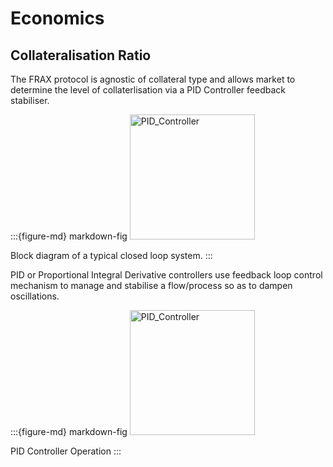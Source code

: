 # Economics

## Collateralisation Ratio

The FRAX protocol is agnostic of collateral type and allows market to determine the level of collaterlisation via a PID Controller feedback stabiliser. 

:::{figure-md} markdown-fig
<img src="https://ni.scene7.com/is/image/ni/12fbdcae1635?scl=1" alt="PID_Controller" class="bg-primary mb-1" width="200px">

Block diagram of a typical closed loop system.
:::

PID or Proportional Integral Derivative controllers use feedback loop control mechanism to manage and stabilise a flow/process so as to dampen oscillations. 

:::{figure-md} markdown-fig
<img src="https://ni.scene7.com/is/image/ni/12fbdcae1636?scl=1" alt="PID_Controller" class="bg-primary mb-1" width="200px">

PID Controller Operation
:::

